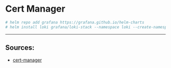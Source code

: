 # Cert Manager


<!-- ### Step 1: Set up env -->

```sh
# helm repo add grafana https://grafana.github.io/helm-charts
# helm install loki grafana/loki-stack --namespace loki --create-namespace --set grafana.enabled=true
```


---

## Sources:

- [cert-manager](https://www.digitalocean.com/community/tutorials/how-to-set-up-an-nginx-ingress-with-cert-manager-on-digitalocean-kubernetes)

